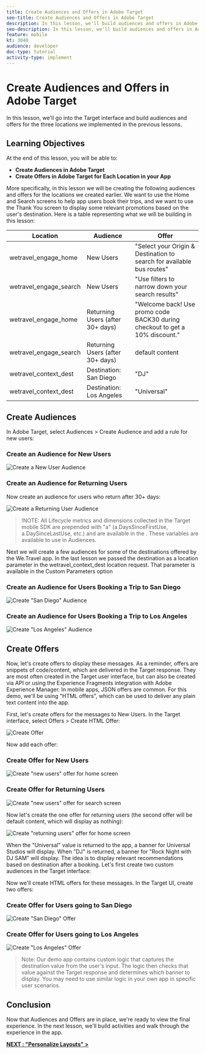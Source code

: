 ```yaml
---
title: Create Audiences and Offers in Adobe Target
seo-title: Create Audiences and Offers in Adobe Target
description: In this lesson, we'll build audiences and offers in Adobe Target for the three locations we implemented in the previous lessons. These will be used to display personalized experiences in the next lesson.   
seo-description: In this lesson, we'll build audiences and offers in Adobe Target for the three locations we implemented in the previous lessons. These will be used to display personalized experiences in the next lesson.
feature: mobile
kt: 3040
audience: developer
doc-type: tutorial
activity-type: implement
---
```


# Create Audiences and Offers in Adobe Target

In this lesson, we'll go into the Target interface and build audiences and offers for the three locations we implemented in the previous lessons. 

## Learning Objectives

At the end of this lesson, you will be able to:

* **Create Audiences in Adobe Target**
* **Create Offers in Adobe Target for Each Location in your App**

More specifically, in this lesson we will be creating the following audiences and offers for the locations we created earlier. We want to use the Home and Search screens to help app users book their trips, and we want to use the Thank You screen to display some relevant promotions based on the user's destination. Here is a table representing what we will be building in this lesson:

| Location | Audience | Offer |
| --- | --- | --- |
| wetravel_engage_home | New Users  | "Select your Origin & Destination to search for available bus routes" |
| wetravel_engage_search | New Users | "Use filters to narrow down your search results" |
| wetravel_engage_home | Returning Users (after 30+ days) | "Welcome back! Use promo code BACK30 during checkout to get a 10% discount." |
| wetravel_engage_search | Returning Users (after 30+ days) | default content |
| wetravel_context_dest | Destination: San Diego | "DJ" |
| wetravel_context_dest | Destination: Los Angeles | "Universal" |

## Create Audiences

 In Adobe Target, select Audiences > Create Audience and add a rule for new users:

### Create an Audience for New Users

![Create a New User Audience](assets/audience_new_mobile_app_users.jpg)

### Create an Audience for Returning Users

Now create an audience for users who return after 30+ days:

![Create a Returning User Audience](assets/audience_returning_mobile_app_users.jpg)

>!NOTE: All Lifecycle metrics and dimensions collected in the Target mobile SDK are prepended with "a" (a.DaysSinceFirstUse, a.DaySinceLastUse, etc.) and are available in the . These variables are available to use in Audiences.

Next we will create a few audiences for some of the destinations offered by the We.Travel app. In the last lesson we passed the destination as a location parameter in the wetravel_context_dest location request. That parameter is available in the Custom Parameters option

### Create an Audience for Users Booking a Trip to San Diego

![Create "San Diego" Audience](assets/audience_locationDest_san_diego.jpg)

### Create an Audience for Users Booking a Trip to Los Angeles

![Create "Los Angeles" Audience](assets/audience_locationDest_los_angeles.jpg)

## Create Offers

Now, let's create offers to display these messages. As a reminder, offers are snippets of code/content, which are delivered in the Target response. They are most often created in the Target user interface, but can also be created via API or using the Experience Fragments integration with Adobe Experience Manager. In mobile apps, JSON offers are common. For this demo, we'll be using "HTML offers", which can be used to deliver any plain text content into the app.

First, let's create offers for the messages to New Users. In the Target interface, select Offers > Create HTML Offer:

![Create Offer](assets/create_offers.jpg)

Now add each offer:

### Create Offer for New Users

![Create "new users" offer for home screen](assets/offer_home.jpg)

### Create Offer for Returning Users

![Create "new users" offer for search screen](assets/offer_search.jpg)

Now let's create the one offer for returning users (the second offer will be default content, which will display as nothing):

![Create "returning users" offer for home screen](assets/offer_returning_users.jpg)


When the "Universal" value is returned to the app, a banner for Universal Studios will display. When "DJ" is returned, a banner for "Rock Night with DJ SAM" will display. The idea is to display relevant recommendations based on destination after a booking. Let's first create two custom audiences in the Target interface:

Now we'll create HTML offers for these messages. In the Target UI, create two offers:

### Create Offer for Users going to San Diego

![Create "San Diego" Offer](assets/offer_san_diego.jpg)

### Create Offer for Users going to Los Angeles

![Create "Los Angeles" Offer](assets/offer_los_angeles.jpg)

>Note: Our demo app contains custom logic that captures the destination value from the user's input. The logic then checks that value against the Target response and determines which banner to display. You may need to use similar logic in your own app in specific user scenarios.

## Conclusion

Now that Audiences and Offers are in place, we're ready to view the final experience. In the next lesson, we'll build activities and walk through the experience in the app.

**[NEXT : "Personalize Layouts" >](personalize-layouts.md)**
